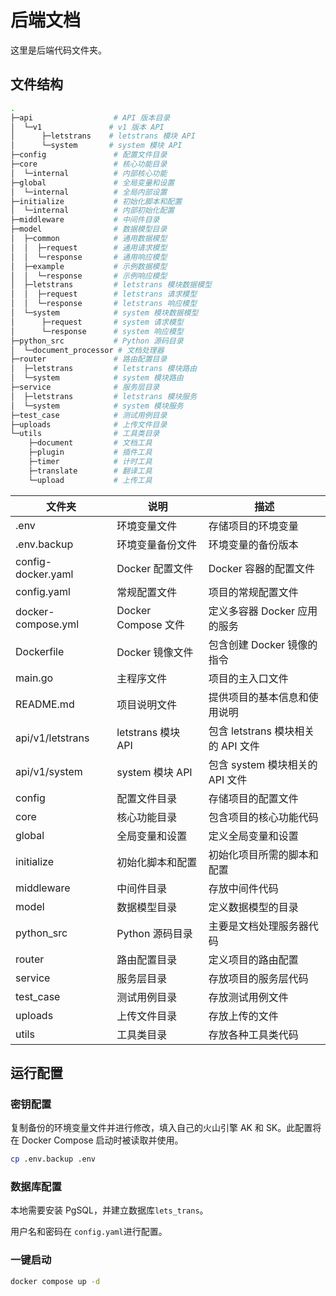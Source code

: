 # 后端文档

这里是后端代码文件夹。

## 文件结构

```bash
.
├─api                  # API 版本目录
│  └─v1               # v1 版本 API
│      ├─letstrans    # letstrans 模块 API
│      └─system       # system 模块 API
├─config               # 配置文件目录
├─core                 # 核心功能目录
│  └─internal          # 内部核心功能
├─global               # 全局变量和设置
│  └─internal          # 全局内部设置
├─initialize           # 初始化脚本和配置
│  └─internal          # 内部初始化配置
├─middleware           # 中间件目录
├─model                # 数据模型目录
│  ├─common            # 通用数据模型
│  │  ├─request        # 通用请求模型
│  │  └─response       # 通用响应模型
│  ├─example           # 示例数据模型
│  │  └─response       # 示例响应模型
│  ├─letstrans         # letstrans 模块数据模型
│  │  ├─request        # letstrans 请求模型
│  │  └─response       # letstrans 响应模型
│  └─system            # system 模块数据模型
│      ├─request       # system 请求模型
│      └─response      # system 响应模型
├─python_src           # Python 源码目录
│  └─document_processor # 文档处理器
├─router               # 路由配置目录
│  ├─letstrans         # letstrans 模块路由
│  └─system            # system 模块路由
├─service              # 服务层目录
│  ├─letstrans         # letstrans 模块服务
│  └─system            # system 模块服务
├─test_case            # 测试用例目录
├─uploads              # 上传文件目录
└─utils                # 工具类目录
    ├─document         # 文档工具
    ├─plugin           # 插件工具
    ├─timer            # 计时工具
    ├─translate        # 翻译工具
    └─upload           # 上传工具

```

| 文件夹             | 说明                | 描述                               |
| ------------------ | ------------------- | ---------------------------------- |
| .env               | 环境变量文件        | 存储项目的环境变量                 |
| .env.backup        | 环境变量备份文件    | 环境变量的备份版本                 |
| config-docker.yaml | Docker 配置文件     | Docker 容器的配置文件              |
| config.yaml        | 常规配置文件        | 项目的常规配置文件                 |
| docker-compose.yml | Docker Compose 文件 | 定义多容器 Docker 应用的服务       |
| Dockerfile         | Docker 镜像文件     | 包含创建 Docker 镜像的指令         |
| main.go            | 主程序文件          | 项目的主入口文件                   |
| README.md          | 项目说明文件        | 提供项目的基本信息和使用说明       |
| api/v1/letstrans   | letstrans 模块 API  | 包含 letstrans 模块相关的 API 文件 |
| api/v1/system      | system 模块 API     | 包含 system 模块相关的 API 文件    |
| config             | 配置文件目录        | 存储项目的配置文件                 |
| core               | 核心功能目录        | 包含项目的核心功能代码             |
| global             | 全局变量和设置      | 定义全局变量和设置                 |
| initialize         | 初始化脚本和配置    | 初始化项目所需的脚本和配置         |
| middleware         | 中间件目录          | 存放中间件代码                     |
| model              | 数据模型目录        | 定义数据模型的目录                 |
| python_src         | Python 源码目录     | 主要是文档处理服务器代码           |
| router             | 路由配置目录        | 定义项目的路由配置                 |
| service            | 服务层目录          | 存放项目的服务层代码               |
| test_case          | 测试用例目录        | 存放测试用例文件                   |
| uploads            | 上传文件目录        | 存放上传的文件                     |
| utils              | 工具类目录          | 存放各种工具类代码                 |

## 运行配置

### 密钥配置

复制备份的环境变量文件并进行修改，填入自己的火山引擎 AK 和 SK。此配置将在 Docker Compose 启动时被读取并使用。

```bash
cp .env.backup .env
```

### 数据库配置

本地需要安装 PgSQL，并建立数据库`lets_trans`。

用户名和密码在 `config.yaml`进行配置。

### 一键启动

```bash
docker compose up -d
```
